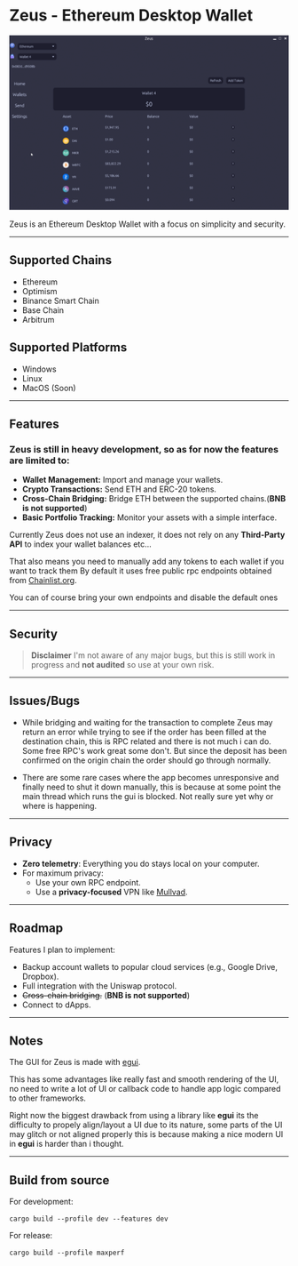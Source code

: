 # Zeus - Ethereum Desktop Wallet

![Screenshot](src/zeus-home.png)

 Zeus is an Ethereum Desktop Wallet with a focus on simplicity and security.
 
 ---

## Supported Chains
- Ethereum
- Optimism
- Binance Smart Chain
- Base Chain
- Arbitrum


## Supported Platforms
- Windows
- Linux
- MacOS (Soon)

---

## Features

### Zeus is still in heavy development, so as for now the features are limited to:
- **Wallet Management:** Import and manage your wallets.
- **Crypto Transactions:** Send ETH and ERC-20 tokens.
- **Cross-Chain Bridging:** Bridge ETH between the supported chains.(**BNB is not supported**)
- **Basic Portfolio Tracking:** Monitor your assets with a simple interface.


 Currently Zeus does not use an indexer, it does not rely on any **Third-Party API** to index your wallet balances etc...
 
 That also means you need to manually add any tokens to each wallet if you want to track them
 By default it uses free public rpc endpoints obtained from [Chainlist.org](https://chainlist.org/).
 
 You can of course bring your own endpoints and disable the default ones

---

## Security
> **Disclaimer** I'm not aware of any major bugs, but this is still work in progress and **not audited** so use at your own risk.

---

## Issues/Bugs
- While bridging and waiting for the transaction to complete Zeus may return an error while trying to see if the order has been filled at the destination chain, this is RPC related and there is not much i can do. Some free RPC's work great some don't. But since the deposit has been confirmed on the origin chain the order should go through normally.

- There are some rare cases where the app becomes unresponsive and finally need to shut it down manually, this is because at some point the main thread which runs the gui is blocked. Not really sure yet why or where is happening.

---

## Privacy
- **Zero telemetry**: Everything you do stays local on your computer.
- For maximum privacy:
  - Use your own RPC endpoint.
  - Use a **privacy-focused** VPN like [Mullvad](https://mullvad.net/).
 
 ---

## Roadmap
Features I plan to implement:
- Backup account wallets to popular cloud services (e.g., Google Drive, Dropbox).
- Full integration with the Uniswap protocol.
- ~~Cross-chain bridging.~~ (**BNB is not supported**)
- Connect to dApps.

---

## Notes
The GUI for Zeus is made with [egui](https://github.com/emilk/egui).

This has some advantages like really fast and smooth rendering of the UI, no need to write a lot of UI or callback code to handle app logic compared to other frameworks.

Right now the biggest drawback from using a library like **egui** its the difficulty to propely align/layout a UI due to its nature, some parts of the UI may glitch or not aligned properly this is because making a nice modern UI in **egui** is harder than i thought.

---



## Build from source

For development:
```
cargo build --profile dev --features dev
```

For release:
```
cargo build --profile maxperf
```